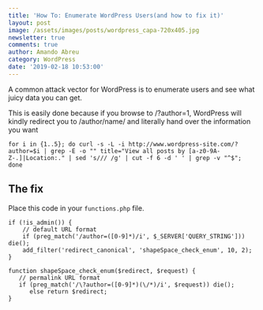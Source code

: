 ```yaml
---
title: 'How To: Enumerate WordPress Users(and how to fix it)'
layout: post
image: /assets/images/posts/wordpress_capa-720x405.jpg
newsletter: true
comments: true
author: Amando Abreu
category: WordPress
date: '2019-02-18 10:53:00'
---
```

A common attack vector for WordPress is to enumerate users and see what juicy data you can get.

This is easily done because if you browse to /?author=1, WordPress will kindly redirect you to /author/name/ and literally hand over the information you want

```
for i in {1..5}; do curl -s -L -i http://www.wordpress-site.com/?author=$i | grep -E -o "" title="View all posts by [a-z0-9A-Z-.]|Location:." | sed 's/// /g' | cut -f 6 -d ' ' | grep -v "^$"; done
```

## The fix
Place this code in your ```functions.php``` file.

```
if (!is_admin()) {
    // default URL format
    if (preg_match('/author=([0-9]*)/i', $_SERVER['QUERY_STRING'])) die();
    add_filter('redirect_canonical', 'shapeSpace_check_enum', 10, 2);
}
```

```
function shapeSpace_check_enum($redirect, $request) {
   // permalink URL format
   if (preg_match('/\?author=([0-9]*)(\/*)/i', $request)) die();
      else return $redirect;
}
```
